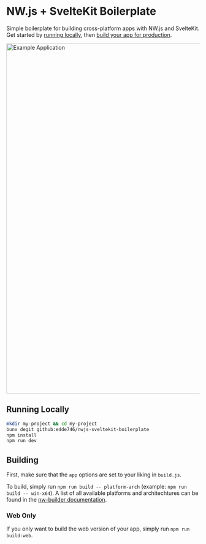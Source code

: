 # NW.js + SvelteKit Boilerplate

Simple boilerplate for building cross-platform apps with NW.js and SvelteKit. Get started by [running locally](#running-locally), then [build your app for production](#building).

<img width="912" alt="Example Application" src="https://github.com/edde746/nwjs-sveltekit-boilerplate/assets/86283021/8a3f4d7c-8fb8-443a-9c6a-8051820d8ac5">

## Running Locally

```bash
mkdir my-project && cd my-project
bunx degit github:edde746/nwjs-sveltekit-boilerplate
npm install
npm run dev
```

## Building

First, make sure that the `app` options are set to your liking in `build.js`.

To build, simply run `npm run build -- platform-arch` (example: `npm run build -- win-x64`). A list of all available platforms and architechtures can be found in the [nw-builder documentation](https://nwutils.io/nw-builder/#options-object).

### Web Only

If you only want to build the web version of your app, simply run `npm run build:web`.
